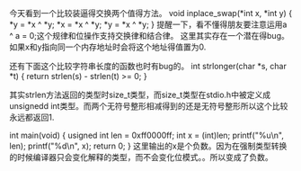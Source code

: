 今天看到一个比较装逼得交换两个值得方法。
void inplace_swap(*int x, *int y)
{
	*y = *x ^ *y;
	*x = *x ^ *y;
	*y = *x ^ *y;
}
提醒一下，看不懂得朋友要注意运用a ^ a = 0;这个规律和位操作支持交换律和结合律。
这里其实存在一个潜在得bug。如果x和y指向同一个内存地址时会将这个地址得值置为0.

还有下面这个比较字符串长度的函数也时有bug的。
int strlonger(char *s, char *t) {
    return strlen(s) - strlen(t) >= 0;
}

其实strlen方法返回的类型时size_t类型，而size_t类型在stdio.h中被定义成unsignedd int类型。而两个无符号整形相减得到的还是无符号整形所以这个比较永远都返回1.


int main(void)
{
	usigned int len = 0xff0000ff;
	int x = (int)len;
	printf("%u\n", len);
	printf("%d\n", x);
	return 0;
}
这里输出的x是个负数。因为在强制类型转换的时候编译器只会变化解释的类型，而不会变化位模式。。所以变成了负数。
